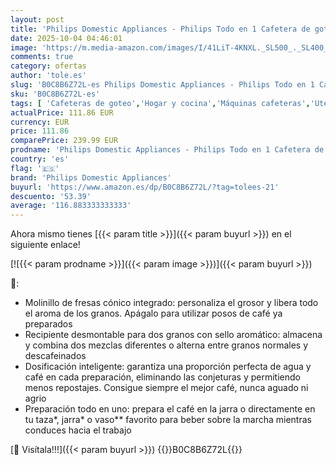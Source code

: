 ```yaml
---
layout: post
title: 'Philips Domestic Appliances - Philips Todo en 1 Cafetera de goteo - molinillo cónico incorporado para granos frescos - preparación en jarra de vidrio de 1 25 L o directamente en taza'
date: 2025-10-04 04:46:01
image: 'https://m.media-amazon.com/images/I/41LiT-4KNXL._SL500_._SL400_.jpg'
comments: true
category: ofertas
author: 'tole.es'
slug: 'B0C8B6Z72L-es Philips Domestic Appliances - Philips Todo en 1 Cafetera...'
sku: 'B0C8B6Z72L-es'
tags: [ 'Cafeteras de goteo','Hogar y cocina','Máquinas cafeteras','Utensilios para café y té','cafetera','philips domestic appliances','🇪🇸', ]
actualPrice: 111.86 EUR
currency: EUR
price: 111.86
comparePrice: 239.99 EUR
prodname: 'Philips Domestic Appliances - Philips Todo en 1 Cafetera de goteo - molinillo cónico incorporado para granos frescos - preparación en jarra de vidrio de 1 25 L o directamente en taza'
country: 'es'
flag: '🇪🇸'
brand: 'Philips Domestic Appliances'
buyurl: 'https://www.amazon.es/dp/B0C8B6Z72L/?tag=tolees-21'
descuento: '53.39'
average: '116.883333333333'
---
```


Ahora mismo tienes [{{< param title >}}]({{< param buyurl >}}) en el siguiente enlace!

[![{{< param prodname >}}]({{< param image >}})]({{< param buyurl >}})

🔎:

- Molinillo de fresas cónico integrado: personaliza el grosor y libera todo el aroma de los granos. Apágalo para utilizar posos de café ya preparados
- Recipiente desmontable para dos granos con sello aromático: almacena y combina dos mezclas diferentes o alterna entre granos normales y descafeinados
- Dosificación inteligente: garantiza una proporción perfecta de agua y café en cada preparación, eliminando las conjeturas y permitiendo menos repostajes. Consigue siempre el mejor café, nunca aguado ni agrio
- Preparación todo en uno: prepara el café en la jarra o directamente en tu taza*, jarra* o vaso** favorito para beber sobre la marcha mientras conduces hacia el trabajo

[🛒 Visítala!!!]({{< param buyurl >}})
{{<world>}}B0C8B6Z72L{{</world>}}
